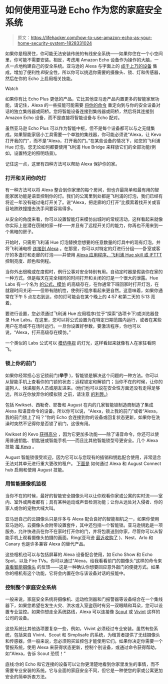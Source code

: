 # 如何使用亚马逊 Echo 作为您的家庭安全系统

> 原文：<https://lifehacker.com/how-to-use-amazon-echo-as-your-home-security-system-1828331024>

如果你是租房住，你可能无法安装传统的有线安全系统——如果你住在一个小空间里，你可能不需要安装。相反，考虑用 Amazon Echo 设备作为操作的大脑，一点一点地构建自己的安全系统。亚马逊的 Alexa 与字面上的 [成千上万的设备](https://developer.amazon.com/alexa/smart-home/compatible?asc_campaign=InlineText&asc_refurl=https://lifehacker.com/how-to-use-amazon-echo-as-your-home-security-system-1828331024&asc_source=&tag=kinjalifehackerlink-20) 集成，增加了便利性*和*安全性，所以你可以挑选你需要的摄像头、锁、灯和传感器，然后在你的 Echo 上启用相关技能。

Watch

如果你有比 Echo Plus 更低的产品，它比其他亚马逊产品内置更多的智能家居功能，请记住，Alexa 的一些技能可能需要 [将你的命令](https://fieldguide.gizmodo.com/how-to-build-a-smart-home-where-everything-might-actual-1795448925) 重定向到与你的安全设备对话的独立集线器或网桥。您将智能设备连接到集线器或网桥，然后将其连接到 Amazon Echo 设备，而不是直接将智能设备与 Echo 配对。

虽然亚马逊 Echo Plus 可以作为智能中枢，但不是每个设备都可以与之无缝集成。如果智能家居小工具需要一个单独的集线器，你可能必须说“Alexa，让 Kevo 打开我的门”，而不是“Alexa，打开我的门。”在某些设备的情况下，如您的飞利浦 Hue 灯泡，您无论如何都要使用飞利浦 Hue Bridge 来释放它们的全部功能(例如，设置特定的照明场景)。

记住这一点，这里有四种方法可以帮助 Alexa 保护你的家。

### **打开和关闭你的灯**

有一种方法可以将 Alexa 整合到你家里的每个房间，但也许最简单和最有用的智能家居功能是语音控制你的灯。我们的公寓里到处都是飞利浦的灯泡，我们已经有将近一年没有碰过电灯开关了。说“Alexa，把走廊的灯打开”比摸索着找开关或盲目地跌跌撞撞去洗手间要容易得多。

从安全的角度来看，你可以设置智能灯来模仿出城时的常规活动，这样看起来就像你实际上是潜在窃贼的家一样——并且有了远程开关灯的能力，你再也不用来到一个黑暗的房子。

开始时，只需用飞利浦 Hue 灯泡替换您想要的任意数量的灯具中的现有灯泡，并将飞利浦电桥 [连接到 Alexa](https://www2.meethue.com/en-us/friends-of-hue/amazon-alexa) 。在那里，你可以对特定的灯进行分组——卧室或客厅的多盏灯和走廊的灯泡——并使用 [Alexa 应用程序、飞利浦 Hue skill 或 IFTTT](https://www.tomsguide.com/us/connect-philips-hue-amazon-echo,review-3471.html) 控制亮度、颜色和例程。

当你外出很晚或在度假时，例行公事对安全特别有用。自动定时器是假装你在家的一种方式，但是每天在完全相同的时间打开和关闭的灯是一个很大的泄露。Hue Labs 有一个名为 [的公式，模仿](https://labs.meethue.com/formulas/huelabs/presence-mimicking) 的高级存在，在你通常下班回家时打开灯泡，在就寝时间关闭——但带有随机性，使例行程序看起来更自然。这意味着，如果你通常在下午 5 点左右到达，你的灯可能会在某个晚上的 4:57 和第二天的 5:13 亮着。

要进行设置，您必须通过飞利浦 Hue 应用程序(位于“探索”选项卡下)或浏览器登录 Hue Labs。在这里，您可以将公式设置为在特定日期范围内运行，或者在某些用户在场或不在场时运行。一旦你设置好参数，要激活程序，你也可以说，“Alexa，打开高级存在模仿。”

一个类似的 Labs 公式可以 [模仿电视](https://labs.meethue.com/formulas/huelabs/tv-mimicking) 的灯光，这样看起来就像有人在家狂看网飞。

### **锁上你的前门**

如果你经常担心忘记锁前门(**举手** )，智能锁是解决这个问题的一种方法。你可以从智能手机上查看你的门锁的状态；远程锁定和解锁门；当你不在的时候，让你的遛狗人、快递服务人员或朋友进来。(他们也可以说在安全性方面还没有走得足够远，所以在你放弃你的模拟锁 之前，请注意 [的利弊。)](https://lifehacker.com/we-asked-five-security-experts-if-smart-locks-are-ever-1797910643)

包括 Kwikset、西勒奇、耶鲁和 August 在内的几家智能锁制造商制造了集成 Alexa 和语音命令的设备。所以你可以说，“Alexa，锁上我的前门”或者“Alexa，我的前门锁上了吗？”你的 Echo 会连接到你的设备或回复状态更新，如果你在洗澡时突然不记得你是否锁了前门，这很有用。

Kwikset 的 Kevo [获得高分](https://thewirecutter.com/reviews/the-best-smart-lock/) ，因为它更加多功能——除了语音命令，你还可以使用普通钥匙、钥匙链或智能手机——而且比其他智能锁型号更安全。几个 Alexa 技能 [接 Kevo](https://kevo.zendesk.com/hc/en-us/articles/115004176994-What-Are-the-Difference-Between-Kevo-Skill-and-Kevo-Smart-Home-Skill) 。

August 智能锁很受欢迎，因为它可以与您现有的插销和钥匙配合使用，非常适合无法对其单元进行重大更改的租户。 [下面是](https://support.august.com/integrating-with-amazon-alexa-r1l0L8yCOM) 如何通过 Alexa 和 August Connect hub 启用和使用 August 技能。

### **用智能摄像机监视**

当你不在的时候，最好的智能安全摄像头可以让你观看你家或公寓的实时流——室内、室外或两者都有；具有某种运动或声音检测功能；让你从远处对入侵者、你的家人或你的宠物大喊大叫。

亚马逊自己的云摄像头只是许多与 Alexa 配合良好的智能相机之一，如果你使用亚马逊的，云摄像头会附带设置套件，其中还包括一个智能锁。亚马逊钥匙是一项服务，允许快递员在你不在家时打开你的门，并将包裹送到你家，尽管你可以从智能手机上观看摄像头拍摄的画面。Ring(亚马逊 [最近收购了](https://www.recode.net/2018/2/27/17059768/amazon-ring-acquisition-doorbell) )、Nest、Arlo 和 Canary 也是许多兼容 Alexa 的替代产品。

这些相机也可以与包括屏幕的 Alexa 设备配合使用，如 Echo Show 和 Echo Spot，以及 Fire TVs。你可以通过“Alexa，给我看看前门的摄像头”这样的命令来 [查看智能摄像头](https://developer.amazon.com/blogs/alexa/post/181a2237-8bb8-4dcb-badd-f70d14884c9f/introducing-smart-home-camera-control-with-alexa?asc_campaign=InlineText&asc_refurl=https://lifehacker.com/how-to-use-amazon-echo-as-your-home-security-system-1828331024&asc_source=&tag=kinjalifehackerlink-20) 的反馈——这是一种确认你想要回应意外敲门的便捷方式。如果你的相机有这个功能，它将会内置在你与该设备对话的技能中。

### **控制整个家庭安全系统**

一般来说，家庭安全系统将摄像机、运动检测器和门报警器等设备结合在一个集线器下，如果您希望在发生火灾、洪水或入室盗窃时有另一双眼睛和耳朵，您可以设置专业监控。如果你想走全系统路线，Alexa 可以连接像 [Scout](https://www.scoutalarm.com/integrations/amazon-echo) 或 [Vivint](https://support.vivint.com/how-to/control-system-amazon-echo) 这样的公司的设备。

这些系统比其他选项要复杂一些，例如，Vivint 必须经过专业安装。虽然有些系统，包括来自 Vivint、Scout 和 Simplisafe 的系统，为租赁者提供了无线摄像头和传感器，但一般来说，您必须购买监控包才能使用它们。如果你决定你需要一个警报系统，使用 Alexa 来获得状态更新，控制个别设备，或通过命令获得帮助，如“Alexa，告诉 Scout 恐慌！”

底线:你的 Echo 和它连接的设备可以让你更清楚地看到你家里发生的事情，而不需要专业安装的系统。它与全面的家庭安全不同，但它是一种使您的家或公寓更加安全的简单折衷方法。